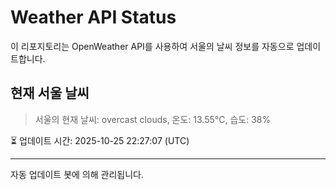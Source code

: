 
# Weather API Status

이 리포지토리는 OpenWeather API를 사용하여 서울의 날씨 정보를 자동으로 업데이트합니다.

## 현재 서울 날씨
> 서울의 현재 날씨: overcast clouds, 온도: 13.55°C, 습도: 38%

⏳ 업데이트 시간: 2025-10-25 22:27:07 (UTC)

---
자동 업데이트 봇에 의해 관리됩니다.
